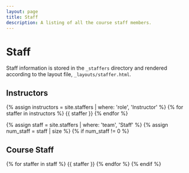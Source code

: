 ```yaml
---
layout: page
title: Staff
description: A listing of all the course staff members.
---
```


# Staff

Staff information is stored in the `_staffers` directory and rendered according to the layout file, `_layouts/staffer.html`.

## Instructors

{% assign instructors = site.staffers | where: 'role', 'Instructor' %}
{% for staffer in instructors %}
{{ staffer }}
{% endfor %}

{% assign staff = site.staffers | where: 'team', 'Staff' %}
{% assign num_staff = staff | size %}
{% if num_staff != 0 %}
## Course Staff

{% for staffer in staff %}
{{ staffer }}
{% endfor %}
{% endif %}
